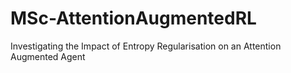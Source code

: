 # MSc-AttentionAugmentedRL
Investigating the Impact of Entropy Regularisation on an Attention Augmented Agent
